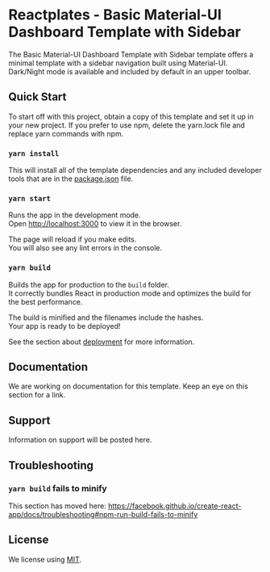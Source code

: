 # Reactplates - Basic Material-UI Dashboard Template with Sidebar

The Basic Material-UI Dashboard Template with Sidebar template offers a minimal template with a sidebar navigation built using Material-UI. Dark/Night mode is available and included by default in an upper toolbar.

## Quick Start

To start off with this project, obtain a copy of this template and set it up in your new project. If you prefer to use npm, delete the yarn.lock file and replace yarn commands with npm.

### `yarn install`

This will install all of the template dependencies and any included developer tools that are in the [package.json](package.json) file.

### `yarn start`

Runs the app in the development mode.<br />
Open [http://localhost:3000](http://localhost:3000) to view it in the browser.

The page will reload if you make edits.<br />
You will also see any lint errors in the console.

### `yarn build`

Builds the app for production to the `build` folder.<br />
It correctly bundles React in production mode and optimizes the build for the best performance.

The build is minified and the filenames include the hashes.<br />
Your app is ready to be deployed!

See the section about [deployment](https://facebook.github.io/create-react-app/docs/deployment) for more information.

## Documentation

We are working on documentation for this template. Keep an eye on this section for a link.

## Support

Information on support will be posted here.

## Troubleshooting

### `yarn build` fails to minify

This section has moved here: https://facebook.github.io/create-react-app/docs/troubleshooting#npm-run-build-fails-to-minify

## License

We license using [MIT](LICENSE).
